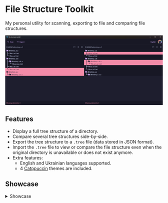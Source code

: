 # File Structure Toolkit

My personal utility for scanning, exporting to file and comparing file structures.

<img src="screenshots/demo-screenshot.png" width="800" >

## Features

- Display a full tree structure of a directory.
- Compare several tree structures side-by-side.
- Export the tree structure to a `.tree` file (data stored in JSON format).
- Import the `.tree` file to view or compare the file structure even when the original directory is unavailable or does not exist anymore.
- Extra features:
  - English and Ukrainian languages supported.
  - 4 [Catppuccin](https://github.com/catppuccin/catppuccin) themes are included.

## Showcase

<details>
  <summary>Showcase</summary>
  
  https://github.com/user-attachments/assets/33436ab8-baa2-44c7-855c-9001fb6b4680
</details>
